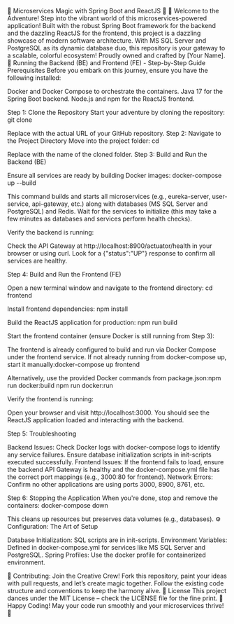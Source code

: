 🌟 Microservices Magic with Spring Boot and ReactJS 🌟
🎉 Welcome to the Adventure!
Step into the vibrant world of this microservices-powered application! Built with the robust Spring Boot framework for the backend and the dazzling ReactJS for the frontend, this project is a dazzling showcase of modern software architecture. With MS SQL Server and PostgreSQL as its dynamic database duo, this repository is your gateway to a scalable, colorful ecosystem! Proudly owned and crafted by [Your Name].
🚀 Running the Backend (BE) and Frontend (FE) - Step-by-Step Guide
Prerequisites
Before you embark on this journey, ensure you have the following installed:

Docker and Docker Compose to orchestrate the containers.
Java 17 for the Spring Boot backend.
Node.js and npm for the ReactJS frontend.

Step 1: Clone the Repository
Start your adventure by cloning the repository:
git clone <repository-url>

Replace <repository-url> with the actual URL of your GitHub repository.
Step 2: Navigate to the Project Directory
Move into the project folder:
cd <repository-folder>

Replace <repository-folder> with the name of the cloned folder.
Step 3: Build and Run the Backend (BE)

Ensure all services are ready by building Docker images:
docker-compose up --build


This command builds and starts all microservices (e.g., eureka-server, user-service, api-gateway, etc.) along with databases (MS SQL Server and PostgreSQL) and Redis.
Wait for the services to initialize (this may take a few minutes as databases and services perform health checks).


Verify the backend is running:

Check the API Gateway at http://localhost:8900/actuator/health in your browser or using curl.
Look for a {"status":"UP"} response to confirm all services are healthy.



Step 4: Build and Run the Frontend (FE)

Open a new terminal window and navigate to the frontend directory:
cd frontend


Install frontend dependencies:
npm install


Build the ReactJS application for production:
npm run build


Start the frontend container (ensure Docker is still running from Step 3):

The frontend is already configured to build and run via Docker Compose under the frontend service. If not already running from docker-compose up, start it manually:docker-compose up frontend


Alternatively, use the provided Docker commands from package.json:npm run docker:build
npm run docker:run




Verify the frontend is running:

Open your browser and visit http://localhost:3000.
You should see the ReactJS application loaded and interacting with the backend.



Step 5: Troubleshooting

Backend Issues: Check Docker logs with docker-compose logs to identify any service failures. Ensure database initialization scripts in init-scripts executed successfully.
Frontend Issues: If the frontend fails to load, ensure the backend API Gateway is healthy and the docker-compose.yml file has the correct port mappings (e.g., 3000:80 for frontend).
Network Errors: Confirm no other applications are using ports 3000, 8900, 8761, etc.

Step 6: Stopping the Application
When you're done, stop and remove the containers:
docker-compose down

This cleans up resources but preserves data volumes (e.g., databases).
⚙️ Configuration: The Art of Setup

Database Initialization: SQL scripts are in init-scripts.
Environment Variables: Defined in docker-compose.yml for services like MS SQL Server and PostgreSQL.
Spring Profiles: Use the docker profile for containerized environment.

🤝 Contributing: Join the Creative Crew!
Fork this repository, paint your ideas with pull requests, and let’s create magic together. Follow the existing code structure and conventions to keep the harmony alive.
📜 License
This project dances under the MIT License – check the LICENSE file for the fine print.
🌈 Happy Coding!
May your code run smoothly and your microservices thrive! 🌟